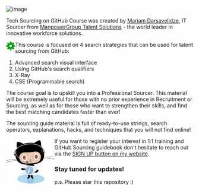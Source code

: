 ![image](https://user-images.githubusercontent.com/81953271/138593645-ac6a8997-7bbe-430b-90d0-3de575661562.png)

Tech Sourcing on GitHub Course was created by [Mariam Darsavelidze](https://www.linkedin.com/in/darsaveli/), IT Sourcer from [ManpowerGroup Talent Solutions](https://talentsolutions.manpowergroup.com/) - the world leader in innovative workforce solutions.

<img src="https://github.com/darsaveli/GitHub-Sourcing/blob/main/favicon.png" width="24px" align="left"> This course is focused on 4 search strategies that can be used for talent sourcing from GitHub:

1. Advanced search visual interface
2. Using GitHub's search qualifiers
3. X-Ray
4. CSE (Programmable search)

The course goal is to upskill you into a Professional Sourcer. This material will be extremely useful for those with no prior experience in Recruitment or Sourcing, as well as for those who want to strengthen their skills, and find the best matching candidates faster than ever!

The sourcing guide material is full of ready-to-use strings, search operators, explanations, hacks, and techniques that you will not find online!

<img src="https://github.com/darsaveli/GitHub-Sourcing/blob/main/supportcat.png" width="130px" align="left">


If you want to register your interest in 1:1 training and GitHub Sourcing guidebook don't hesitate to reach out 
<br> via the [SIGN UP button on my website](https://darsaveli.github.io/GitHub-Sourcing/).

### Stay tuned for updates! 

p.s.
Please star this repository :) 
